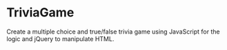 # TriviaGame
Create a multiple choice and true/false trivia game using JavaScript for the logic and jQuery to manipulate HTML.
